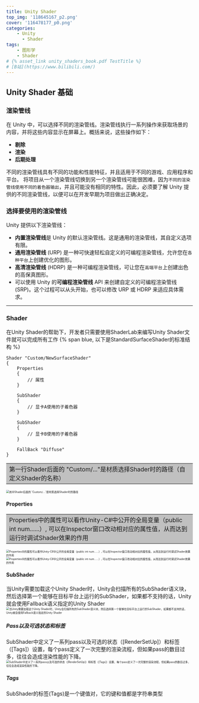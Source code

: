 ```yaml
---
title: Unity Shader
top_img: '118645167_p2.png'
cover: '116478177_p0.png'
categories: 
    - Unity
      - Shader
tags: 
    - 图形学
    - Shader
# {% asset_link unity_shaders_book.pdf TestTitle %}
# [B站](https://www.bilibili.com/)
---
```


## Unity Shader 基础

### 渲染管线

在 Unity 中，可以选择不同的渲染管线。渲染管线执行一系列操作来获取场景的内容，并将这些内容显示在屏幕上。概括来说，这些操作如下：

* **剔除**
* **渲染**
* **后期处理**

不同的渲染管线具有不同的功能和性能特征，并且适用于不同的游戏、应用程序和平台。
将项目从一个渲染管线切换到另一个渲染管线可能很困难，因为`不同的渲染管线使用不同的着色器输出`，并且可能没有相同的特性。因此，必须要了解 Unity 提供的不同渲染管线，以便可以在开发早期为项目做出正确决定。

### 选择要使用的渲染管线

Unity 提供以下渲染管线：

* **内置渲染管线**是 Unity 的默认渲染管线。这是通用的渲染管线，其自定义选项有限。
* **通用渲染管线** (URP) 是一种可快速轻松自定义的可编程渲染管线，允许您在`各种平台`上创建优化的图形。
* **高清渲染管线** (HDRP) 是一种可编程渲染管线，可让您在`高端平台`上创建出色的高保真图形。
* 可以使用 Unity 的**可编程渲染管线** API 来创建自定义的可编程渲染管线 (SRP)。这个过程可以从头开始，也可以修改 URP 或 HDRP 来适应具体需求。
  
***

### Shader

在Unity Shader的帮助下，开发者只需要使用ShaderLab来编写Unity Shader文件就可以完成所有工作
{% span blue, 以下是StandardSurfaceShader的标准结构 %}

``` Shader
Shader "Custom/NewSurfaceShader"
{
    Properties
    {
        // 属性
    }

    SubShader
    {
        // 显卡A使用的子着色器
    }

    SubShader
    {
        // 显卡B使用的子着色器
    }

    FallBack "Diffuse"
}
```

<table><tr><td bgcolor=silver>第一行Shader后面的 "Custom/..."是材质选择Shader时的路径（自定义Shader的名称）</td></tr></table>
<img src="CustomNewSurfaceShader.png" alt="其中Shader后面的 'Custom/....'是材质选择Shader时的路径" style="zoom:50%;">

#### Properties

<table><tr><td bgcolor=silver>Properties中的属性可以看作Unity-C#中公开的全局变量（public int num......）, 可以在Inspector窗口改动相对应的属性值，从而达到运行时调试Shader效果的作用</td></tr></table>
<img src="Properties.png" alt="Properties中的属性可以看作Unity-C#中公开的全局变量（public int num......）, 可以在Inspector窗口改动相对应的属性值，从而达到运行时调试Shader效果的作用" style="zoom:50%;">
<img src="Properties_Variable.png" alt="Properties中的属性可以看作Unity-C#中公开的全局变量（public int num......）, 可以在Inspector窗口改动相对应的属性值，从而达到运行时调试Shader效果的作用" style="zoom:50%;">

#### SubShader

当Unity需要加载这个Unity Shader时，Unity会扫描所有的SubShader语义块，然后选择第一个能够在目标平台上运行的SubShader，如果都不支持的话，Unity就会使用Fallback语义指定的Unity Shader
<img src="SubShader.png" alt="当Unity需要加载这个Unity Shader时，Unity会扫描所有的SubShader语义块，然后选择第一个能够在目标平台上运行的SubShader，如果都不支持的话，Unity就会使用Fallback语义指定的Unity Shader" style="zoom:50%;">

##### Pass以及可选状态和标签

SubShader中定义了一系列pass以及可选的状态（[RenderSetUp]）和标签（[Tags]）设置，每个pass定义了一次完整的渲染流程，但如果pass的数目过多，往往会造成渲染性能的下降。
<img src="Tags_Pass_RenderSetUp.png" alt="SubShader中定义了一系列pass以及可选的状态（[RenderSetUp]）和标签（[Tags]）设置，每个pass定义了一次完整的渲染流程，但如果pass的数目过多，往往会造成渲染性能的下降。" style="zoom:50%;">

##### Tags

SubShader的标签(Tags)是一个键值对，它的键和值都是字符串类型
